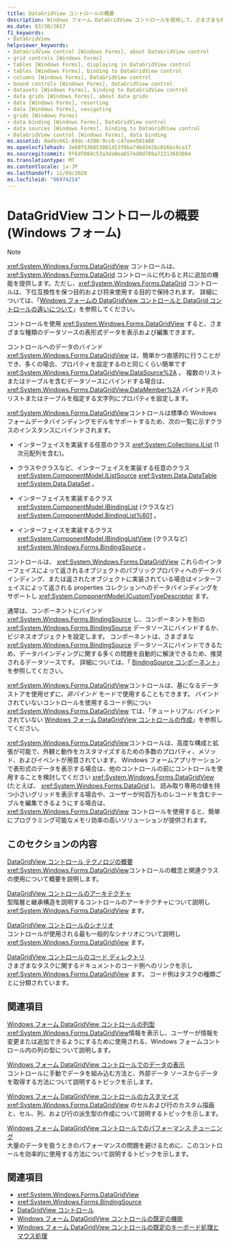 ```yaml
---
title: DataGridView コントロールの概要
description: Windows フォーム DataGridView コントロールを使用して、さまざまな種類のデータソースの表形式データを表示および編集する方法について説明します。
ms.date: 03/30/2017
f1_keywords:
- DataGridView
helpviewer_keywords:
- DataGridView control [Windows Forms], about DataGridView control
- grid controls [Windows Forms]
- tables [Windows Forms], displaying in DataGridView control
- tables [Windows Forms], binding to DataGridView control
- columns [Windows Forms], DataGridView control
- bound controls [Windows Forms], dataGridView control
- datasets [Windows Forms], binding to DataGridView control
- data grids [Windows Forms], about data grids
- data [Windows Forms], resorting
- data [Windows Forms], navigating
- grids [Windows Forms]
- data binding [Windows Forms], DataGridView control
- data sources [Windows Forms], binding to DataGridView control
- DataGridView control [Windows Forms], data binding
ms.assetid: 0a45c661-89dc-4390-9cc6-c47eee501488
ms.openlocfilehash: 3e68f536853081453f6ba746d342bc016bc8ca17
ms.sourcegitcommit: 9f6df084c53a3da0ea657ed0d708a72213683084
ms.translationtype: MT
ms.contentlocale: ja-JP
ms.lasthandoff: 12/09/2020
ms.locfileid: "96974214"
---
```

# <a name="datagridview-control-overview-windows-forms"></a>DataGridView コントロールの概要 (Windows フォーム)
> [!NOTE]
> <xref:System.Windows.Forms.DataGridView> コントロールは、<xref:System.Windows.Forms.DataGrid> コントロールに代わると共に追加の機能を提供します。ただし、<xref:System.Windows.Forms.DataGrid> コントロールは、下位互換性を保つ目的および将来使用する目的で保持されます。 詳細については、「[Windows フォームの DataGridView コントロールと DataGrid コントロールの違いについて](differences-between-the-windows-forms-datagridview-and-datagrid-controls.md)」を参照してください。  
  
 コントロールを使用 <xref:System.Windows.Forms.DataGridView> すると、さまざまな種類のデータソースの表形式データを表示および編集できます。  
  
 コントロールへのデータのバインド <xref:System.Windows.Forms.DataGridView> は、簡単かつ直感的に行うことができ、多くの場合、プロパティを設定するのと同じくらい簡単です <xref:System.Windows.Forms.DataGridView.DataSource%2A> 。 複数のリストまたはテーブルを含むデータソースにバインドする場合は、 <xref:System.Windows.Forms.DataGridView.DataMember%2A> バインド先のリストまたはテーブルを指定する文字列にプロパティを設定します。  
  
 <xref:System.Windows.Forms.DataGridView>コントロールは標準の Windows フォームデータバインディングモデルをサポートするため、次の一覧に示すクラスのインスタンスにバインドされます。  
  
- インターフェイスを実装する任意のクラス <xref:System.Collections.IList> (1 次元配列を含む)。  
  
- クラスやクラスなど、インターフェイスを実装する任意のクラス <xref:System.ComponentModel.IListSource> <xref:System.Data.DataTable> <xref:System.Data.DataSet> 。  
  
- インターフェイスを実装するクラス <xref:System.ComponentModel.IBindingList> (クラスなど) <xref:System.ComponentModel.BindingList%601> 。  
  
- インターフェイスを実装するクラス <xref:System.ComponentModel.IBindingListView> (クラスなど) <xref:System.Windows.Forms.BindingSource> 。  
  
 コントロールは、 <xref:System.Windows.Forms.DataGridView> これらのインターフェイスによって返されるオブジェクトのパブリックプロパティへのデータバインディング、または返されたオブジェクトに実装されている場合はインターフェイスによって返される properties コレクションへのデータバインディングをサポートし <xref:System.ComponentModel.ICustomTypeDescriptor> ます。  
  
 通常は、コンポーネントにバインド <xref:System.Windows.Forms.BindingSource> し、コンポーネントを別の <xref:System.Windows.Forms.BindingSource> データソースにバインドするか、ビジネスオブジェクトを設定します。 コンポーネントは、さまざまな <xref:System.Windows.Forms.BindingSource> データソースにバインドできるため、データバインディングに関する多くの問題を自動的に解決できるため、推奨されるデータソースです。 詳細については、「 [BindingSource コンポーネント](bindingsource-component.md)」を参照してください。  
  
 <xref:System.Windows.Forms.DataGridView>コントロールは、基になるデータストアを使用せずに、*非バインド* モードで使用することもできます。 バインドされていないコントロールを使用するコード例につい <xref:System.Windows.Forms.DataGridView> ては、「チュートリアル: バインドされていない [Windows フォーム DataGridView コントロールの作成](walkthrough-creating-an-unbound-windows-forms-datagridview-control.md)」を参照してください。  
  
 <xref:System.Windows.Forms.DataGridView>コントロールは、高度な構成と拡張が可能で、外観と動作をカスタマイズするための多数のプロパティ、メソッド、およびイベントが用意されています。 Windows フォームアプリケーションで表形式のデータを表示する場合は、他のコントロールの前にコントロールを使用することを検討してください <xref:System.Windows.Forms.DataGridView> (たとえば、 <xref:System.Windows.Forms.DataGrid> )。 読み取り専用の値を持つ小さいグリッドを表示する場合や、ユーザーが何百万ものレコードを含むテーブルを編集できるようにする場合は、 <xref:System.Windows.Forms.DataGridView> コントロールを使用すると、簡単にプログラミング可能なメモリ効率の高いソリューションが提供されます。  
  
## <a name="in-this-section"></a>このセクションの内容  
 [DataGridView コントロール テクノロジの概要](datagridview-control-technology-summary-windows-forms.md)  
 <xref:System.Windows.Forms.DataGridView>コントロールの概念と関連クラスの使用について概要を説明します。  
  
 [DataGridView コントロールのアーキテクチャ](datagridview-control-architecture-windows-forms.md)  
 型階層と継承構造を説明するコントロールのアーキテクチャについて説明し <xref:System.Windows.Forms.DataGridView> ます。  
  
 [DataGridView コントロールのシナリオ](datagridview-control-scenarios-windows-forms.md)  
 コントロールが使用される最も一般的なシナリオについて説明し <xref:System.Windows.Forms.DataGridView> ます。  
  
 [DataGridView コントロールのコード ディレクトリ](datagridview-control-code-directory-windows-forms.md)  
 さまざまなタスクに関するドキュメントのコード例へのリンクを示し <xref:System.Windows.Forms.DataGridView> ます。 コード例はタスクの種類ごとに分類されています。  
  
## <a name="related-sections"></a>関連項目  
 [Windows フォーム DataGridView コントロールの列型](column-types-in-the-windows-forms-datagridview-control.md)  
 <xref:System.Windows.Forms.DataGridView>情報を表示し、ユーザーが情報を変更または追加できるようにするために使用される、Windows フォームコントロール内の列の型について説明します。  
  
 [Windows フォーム DataGridView コントロールでのデータの表示](displaying-data-in-the-windows-forms-datagridview-control.md)  
 コントロールに手動でデータを組み込む方法と、外部データ ソースからデータを取得する方法について説明するトピックを示します。  
  
 [Windows フォーム DataGridView コントロールのカスタマイズ](customizing-the-windows-forms-datagridview-control.md)  
 <xref:System.Windows.Forms.DataGridView> のセルおよび行のカスタム描画と、セル、列、および行の派生型の作成について説明するトピックを示します。  
  
 [Windows フォーム DataGridView コントロールでのパフォーマンス チューニング](performance-tuning-in-the-windows-forms-datagridview-control.md)  
 大量のデータを扱うときのパフォーマンスの問題を避けるために、このコントロールを効率的に使用する方法について説明するトピックを示します。  
  
## <a name="see-also"></a>関連項目

- <xref:System.Windows.Forms.DataGridView>
- <xref:System.Windows.Forms.BindingSource>
- [DataGridView コントロール](datagridview-control-windows-forms.md)
- [Windows フォーム DataGridView コントロールの既定の機能](default-functionality-in-the-windows-forms-datagridview-control.md)
- [Windows フォーム DataGridView コントロールの既定のキーボード処理とマウス処理](default-keyboard-and-mouse-handling-in-the-windows-forms-datagridview-control.md)
